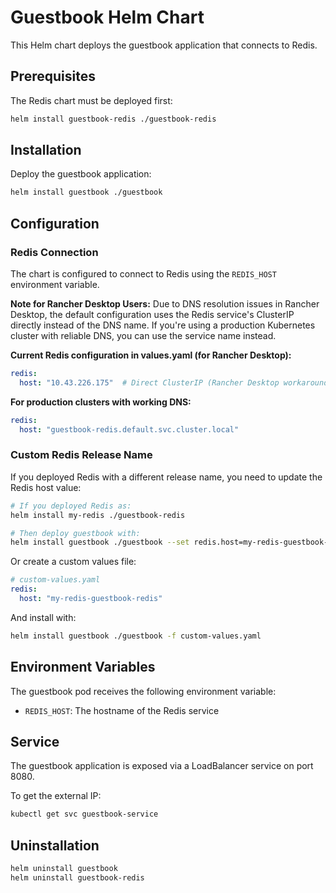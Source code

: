# Guestbook Helm Chart

This Helm chart deploys the guestbook application that connects to Redis.

## Prerequisites

The Redis chart must be deployed first:

```bash
helm install guestbook-redis ./guestbook-redis
```

## Installation

Deploy the guestbook application:

```bash
helm install guestbook ./guestbook
```

## Configuration

### Redis Connection

The chart is configured to connect to Redis using the `REDIS_HOST` environment variable.

**Note for Rancher Desktop Users:**
Due to DNS resolution issues in Rancher Desktop, the default configuration uses the Redis service's ClusterIP directly instead of the DNS name. If you're using a production Kubernetes cluster with reliable DNS, you can use the service name instead.

**Current Redis configuration in values.yaml (for Rancher Desktop):**
```yaml
redis:
  host: "10.43.226.175"  # Direct ClusterIP (Rancher Desktop workaround)
```

**For production clusters with working DNS:**
```yaml
redis:
  host: "guestbook-redis.default.svc.cluster.local"
```

### Custom Redis Release Name

If you deployed Redis with a different release name, you need to update the Redis host value:

```bash
# If you deployed Redis as:
helm install my-redis ./guestbook-redis

# Then deploy guestbook with:
helm install guestbook ./guestbook --set redis.host=my-redis-guestbook-redis
```

Or create a custom values file:

```yaml
# custom-values.yaml
redis:
  host: "my-redis-guestbook-redis"
```

And install with:
```bash
helm install guestbook ./guestbook -f custom-values.yaml
```

## Environment Variables

The guestbook pod receives the following environment variable:
- `REDIS_HOST`: The hostname of the Redis service

## Service

The guestbook application is exposed via a LoadBalancer service on port 8080.

To get the external IP:
```bash
kubectl get svc guestbook-service
```

## Uninstallation

```bash
helm uninstall guestbook
helm uninstall guestbook-redis
